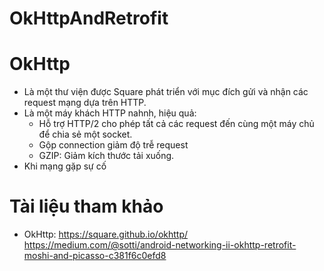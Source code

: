 # OkHttpAndRetrofit

# OkHttp
- Là một thư viện được Square phát triển với mục đích gửi và nhận các request mạng dựa trên HTTP.
- Là một máy khách HTTP nahnh, hiệu quả:
	+ Hỗ trợ HTTP/2 cho phép tất cả các request đến cùng một máy chủ để chia sẻ một socket.
	+ Gộp connection giảm độ trễ request
	+ GZIP: Giảm kích thước tải xuống.
- Khi mạng gặp sự cố
# Tài liệu tham khảo
- OkHttp: https://square.github.io/okhttp/
 https://medium.com/@sotti/android-networking-ii-okhttp-retrofit-moshi-and-picasso-c381f6c0efd8
